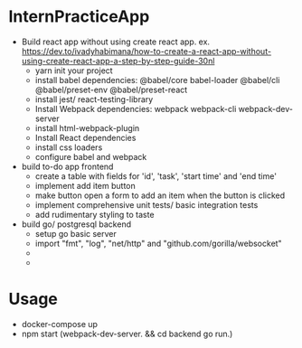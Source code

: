 # InternPracticeApp

- Build react app without using create react app.
    ex. https://dev.to/ivadyhabimana/how-to-create-a-react-app-without-using-create-react-app-a-step-by-step-guide-30nl
    - yarn init your project
    - install babel dependencies: @babel/core babel-loader @babel/cli @babel/preset-env @babel/preset-react
    - install jest/ react-testing-library
    - Install Webpack dependencies: webpack webpack-cli webpack-dev-server
    - install html-webpack-plugin
    - Install React dependencies
    - install css loaders
    - configure babel and webpack
- build to-do app frontend
    - create a table with fields for 'id', 'task', 'start time' and 'end time'
    - implement add item button
    - make button open a form to add an item when the button is clicked
    - implement comprehensive unit tests/ basic integration tests
    - add rudimentary styling to taste
- build go/ postgresql backend
    - setup go basic server 
    - import "fmt", "log", "net/http" and "github.com/gorilla/websocket"
    - 
    - 

# Usage

- docker-compose up
- npm start
    (webpack-dev-server. && cd backend go run.)